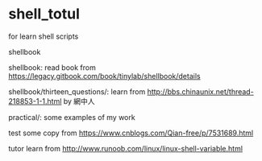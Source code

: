 # shell_totul
for learn shell scripts

shellbook

shellbook:
read book from  https://legacy.gitbook.com/book/tinylab/shellbook/details

shellbook/thirteen_questions/:
learn from
http://bbs.chinaunix.net/thread-218853-1-1.html by 網中人

practical/:
some examples of my work

test
some copy from https://www.cnblogs.com/Qian-free/p/7531689.html


tutor
learn from
http://www.runoob.com/linux/linux-shell-variable.html
